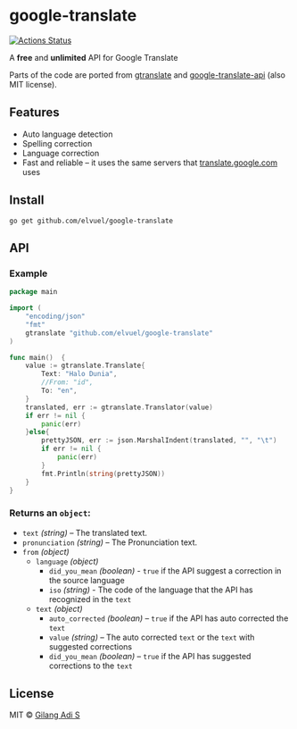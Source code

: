 # google-translate
[![Actions Status](https://github.com/elvuel/google-translate/actions/workflows/test.yaml/badge.svg)](https://github.com/elvuel/google-translate/actions)

A **free** and **unlimited** API for Google Translate

Parts of the code are ported from [gtranslate](https://github.com/bregydoc/gtranslate) and [google-translate-api](https://github.com/matheuss/google-translate-api) (also MIT license).

## Features
- Auto language detection
- Spelling correction
- Language correction
- Fast and reliable – it uses the same servers that [translate.google.com](https://translate.google.com) uses

## Install

```
go get github.com/elvuel/google-translate
```

## API

### Example
```go
package main

import (
	"encoding/json"
	"fmt"
	gtranslate "github.com/elvuel/google-translate"
)

func main()  {
	value := gtranslate.Translate{
		Text: "Halo Dunia",
		//From: "id",
		To: "en",
	}
	translated, err := gtranslate.Translator(value)
	if err != nil {
		panic(err)
	}else{
		prettyJSON, err := json.MarshalIndent(translated, "", "\t")
		if err != nil {
			panic(err)
		}
		fmt.Println(string(prettyJSON))
	}
}
```

### Returns an `object`:
- `text` *(string)* – The translated text.
- `pronunciation` *(string)* – The Pronunciation text.
- `from` *(object)*
    - `language` *(object)*
        - `did_you_mean` *(boolean)* - `true` if the API suggest a correction in the source language
        - `iso` *(string)* - The code of the language that the API has recognized in the `text`
    - `text` *(object)*
        - `auto_corrected` *(boolean)* – `true` if the API has auto corrected the `text`
        - `value` *(string)* – The auto corrected `text` or the `text` with suggested corrections
        - `did_you_mean` *(boolean)* – `true` if the API has suggested corrections to the `text`

## License

MIT © [Gilang Adi S](https://github.com/elvuel)